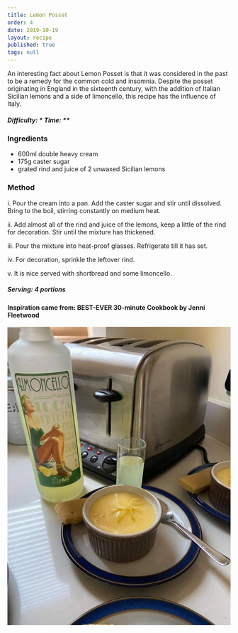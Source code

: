 ```yaml
---
title: Lemon Posset
order: 4
date: 2019-10-19
layout: recipe
published: true
tags: null
---
```

An interesting fact about Lemon Posset is that it was considered in the past to be a remedy for the common cold and insomnia. Despite the posset originating in England in the sixteenth century, with the addition of Italian Sicilian lemons and a side of limoncello, this recipe has the influence of Italy. 

##### Difficulty: \*  Time: \**

### Ingredients

* 600ml double heavy cream
* 175g caster sugar
* grated rind and juice of 2 unwaxed Sicilian lemons

### Method

i. Pour the cream into a pan. Add the caster sugar and stir until dissolved. Bring to the boil, stirring constantly on medium heat. 

ii. Add almost all of the rind and juice of the lemons, keep a little of the rind for decoration. Stir until the mixture has thickened.

iii. Pour the mixture into heat-proof glasses. Refrigerate till it has set. 

iv. For decoration, sprinkle the leftover rind. 

v. It is nice served with shortbread and some limoncello.

##### Serving: 4 portions

#### Inspiration came from: BEST-EVER 30-minute Cookbook by Jenni Fleetwood

![Lemon Posset with a side of shortbread and a shot glass of Limoncello](../uploads/lemonposset.jpg "Lemon Posset")